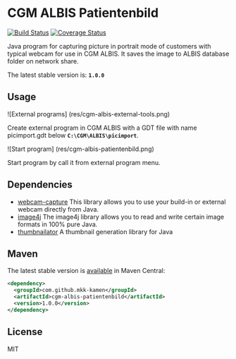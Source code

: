 # CGM ALBIS Patientenbild

[![Build Status](https://travis-ci.org/mkk-kamen/cgm-albis-patientenbild.svg?branch=master)](https://travis-ci.org/mkk-kamen/cgm-albis-patientenbild)
[![Coverage Status](https://img.shields.io/coveralls/mkk-kamen/cgm-albis-patientenbild.svg?branch=master)](https://coveralls.io/r/mkk-kamen/cgm-albis-patientenbild?branch=master)

Java program for capturing picture in portrait mode of customers with typical webcam for use in CGM ALBIS.
It saves the image to ALBIS database folder on network share.

The latest stable version is: **```1.0.0```**

## Usage

![External programs]
(res/cgm-albis-external-tools.png)

Create external program in CGM ALBIS with a GDT file with name picimport.gdt below **```C:\CGM\ALBIS\picimport```**. 

![Start program]
(res/cgm-albis-patientenbild.png)

Start program by call it from external program menu. 

## Dependencies

 - [webcam-capture] This library allows you to use your build-in or external webcam directly from Java.
 - [image4j] The image4j library allows you to read and write certain image formats in 100% pure Java.
 - [thumbnailator] A thumbnail generation library for Java


## Maven

The latest stable version is [available](http://search.maven.org/#artifactdetails|com.github.mkk-kamen|cgm-albis-patientenbild|1.0.0|bundle) in Maven Central:

```xml
<dependency>
  <groupId>com.github.mkk-kamen</groupId>
  <artifactId>cgm-albis-patientenbild</artifactId>
  <version>1.0.0</version>
</dependency>
```


## License

MIT

[webcam-capture]: <https://github.com/sarxos/webcam-capture>
[image4j]: <http://image4j.sourceforge.net>
[thumbnailator]: <https://github.com/coobird/thumbnailator>